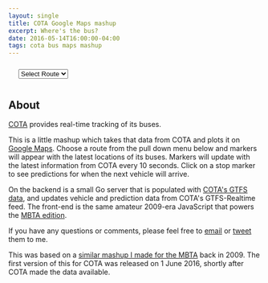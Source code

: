 ```yaml
---
layout: single
title: COTA Google Maps mashup
excerpt: Where's the bus?
date: 2016-05-14T16:00:00-04:00
tags: cota bus maps mashup
---
```


<div style="margin: 0 20px;">
  <select id="option_list" style="margin: 10px 0;">
    <option value="">Select Route</option>
  </select>
  <div id="map_canvas"></div>
  <div id="marker_legend"></div>
</div>

## About

[COTA](http://www.cota.com/) provides real-time tracking of its buses.

This is a little mashup which takes that data from COTA and plots it
on [Google Maps](https://maps.google.com).  Choose a route from the
pull down menu below and markers will appear with the latest locations
of its buses.  Markers will update with the latest information from
COTA every 10 seconds.  Click on a stop marker to see predictions for
when the next vehicle will arrive.

On the backend is a small Go server that is populated with [COTA's
GTFS data](http://www.cota.com/data), and updates vehicle and
prediction data from COTA's GTFS-Realtime feed.  The front-end is the
same amateur 2009-era JavaScript that powers the [MBTA
edition](/mbta-bus).

If you have any questions or comments, please feel free to
[email](mailto:joe@joeshaw.org) or
[tweet](https://twitter.com/?status=@joeshaw%20) them to me.

This was based on a [similar mashup I made for the MBTA](/mbta-bus)
back in 2009.  The first version of this for COTA was released on 1
June 2016, shortly after COTA made the data available.

<script type="text/javascript" src="https://ajax.googleapis.com/ajax/libs/jquery/1.3.2/jquery.min.js"></script>
<script src="https://maps.google.com/maps/api/js?sensor=false" type="text/javascript"></script><script type="text/javascript">
  $(document).ready(function() {
    var useragent = navigator.userAgent;
    var map_canvas = document.getElementById("map_canvas");

    if (useragent.indexOf('iPhone') != -1 || useragent.indexOf('Android') != -1 ) {
      map_canvas.style.width = '100%';
      map_canvas.style.height = '300px';
    } else {
      map_canvas.style.width = '100%';
      map_canvas.style.height = '600px';
    }

    var mapOptions = {
      zoom: 12,
      center: new google.maps.LatLng(39.965912, -82.999939),
      mapTypeId: google.maps.MapTypeId.ROADMAP
    };

    var map = new google.maps.Map(document.getElementById("map_canvas"), mapOptions);

    var base_url = "https://joeshaw.org/cota-bus/api";

    var direction_data = [
      { icon: "/mbta-bus/images/red-dot.png",
        line_color: "#FF0000" },

      { icon: "/mbta-bus/images/blue-dot.png",
        line_color: "#0000FF" },

      { icon: "/mbta-bus/images/green-dot.png",
        line_color: "#00FF00" },

      { icon: "/mbta-bus/images/yellow-dot.png",
        line_color: "#FFFF00" },

      { icon: "/mbta-bus/images/orange-dot.png",
        line_color: "#FF7700" },

      { icon: "/mbta-bus/images/purple-dot.png",
        line_color: "#FF00FF" }
    ];

    // Some global variables
    var selected_route = "";
    var vehicle_markers = {};
    var stop_markers = [];
    var route_layer = null;
    var lines = [];
    var open_info_window = null;
    var updateIntervalID = 0;

    populateRouteList();

    // Update the markers any time the option box is changed, or
    // every 10 seconds as long as the window is visible.
    $("select").change(updateMarkers);
    if (!document.hidden) {
      updateIntervalID = setInterval(updateMarkers, 10000);
    }

    function handleVisibilityChange() {
      if (document.hidden && updateIntervalID) {
        clearInterval(updateIntervalID);
        updateIntervalID = 0;
      } else if (!document.hidden && !updateIntervalID) {
        updateMarkers();
        updateIntervalID = setInterval(updateMarkers, 10000);
      }
    }
    document.addEventListener("visibilitychange", handleVisibilityChange, false);

    function queryParams(qs) {
      qs = qs.split("+").join(" ");

      var params = {};
      var regexp = /[?&]?([^=]+)=([^&]*)/g;
      var tokens;
      while (tokens = regexp.exec(qs)) {
        params[decodeURIComponent(tokens[1])] = decodeURIComponent(tokens[2])
      }
      return params;
    }

    function populateRouteList() {
      $.getJSON(base_url + "/cota/routes",
        function(data) {
          for (var j = 0; j < data.length; j++) {
            var route = data[j]
            if (route.route_hide) {
              continue
            }

            $("#option_list").append('<option value="' + route.route_id + '">' + route.long_name + '</option>');
          }

          params = queryParams(document.location.search);
          if (params["route"]) {
            $("#option_list option[value=\"" + params["route"] + "\"]").attr('selected', 'selected');
            updateMarkers();
          }
        }
      );
    }

    function resetRouteMarkers() {
      for (var i = 0; i < stop_markers.length; i++) {
        stop_markers[i].setMap(null);
      }
      stop_markers = [];

      for (var i = 0; i < lines.length; i++) {
        lines[i].setMap(null);
      }
      lines = [];

      if (route_layer !== null) {
        route_layer.setMap(null);
        route_layer = null;
      }
    }

    function resetVehicleMarkers() {
      $("#marker_legend").empty();

      for (var vehicle_id in vehicle_markers) {
        vehicle_markers[vehicle_id].setMap(null);
      }
      vehicle_markers = {};
    }

    function updateMarkers() {
      var old_route = selected_route;
      selected_route = $("select option:selected").attr("value");

      if (selected_route != old_route) {
        resetRouteMarkers();
        resetVehicleMarkers();
      }

      if (selected_route == "") {
        return;
      }

      if (selected_route != old_route) {
        fetchRouteData(selected_route);
      }

      fetchVehicles(selected_route);
    }

    function fetchRouteData(route_id) {
      var stops_url = base_url + "/cota/stops?route=" + route_id;
      $.getJSON(stops_url, function(data) {
        var bounds = new google.maps.LatLngBounds();
        console.log(bounds);

        for (var i = 0; i < data.length; i++) {
          var stop = data[i];
          var latlong = placeStop(route_id, stop);
          bounds.extend(latlong);
        }

        route_layer = new google.maps.KmlLayer({
          url: "https://joeshaw.org/cota-bus/kml/" + route_id + ".kml",
          suppressInfoWindows: true,
          map: map
        });

        map.fitBounds(bounds)
      });
    }

    function placeStop(route_id, stop) {
      var latlong = new google.maps.LatLng(stop.latitude, stop.longitude);

      var marker = new google.maps.Marker({
        position: latlong,
        map: map,
        icon: "https://www.nextmuni.com/googleMap/images/stopMarkerRed.gif"
      });

      marker.stop_id = stop.stop_id;
      marker.infoContent = '<h3>' + stop.name + '</h3>';

      google.maps.event.addListener(marker, "click", function() {
        var info_window = new google.maps.InfoWindow({
          content: this.infoContent,
        });

        var prediction_url = base_url + "/cota/predictions?stop=" + stop.stop_id;
        $.getJSON(prediction_url, function(data) {
          var content = info_window.getContent();

          if (data.length == 0) {
            content += '<p>No vehicles expected.</p>';
          } else {
            content += '<p>Expected arrivals:';
            content += '<ul>';

            for (var i = 0; i < data.length; i++) {
              prediction = data[i];
              content += '<li>';
              if (prediction.arrival_time < 60) {
                content += prediction.arrival_time + ' seconds';
              } else {
                content += Math.floor(prediction.arrival_time/60) + ' minutes';
              }
              content += ': ' + prediction.trip_headsign;
              content += '</li>';
            }

            content += '</ul></p>';
          }

          info_window.setContent(content);
        });

        google.maps.event.addListener(info_window, "closeclick", function() {
          open_info_window = null;
        });

        if (open_info_window) {
          open_info_window.close();
        }
        open_info_window = info_window;

        info_window.open(map, this);
      });

      stop_markers.push(marker);
      return latlong;
    }

    function fetchVehicles(route_id) {
      var vehicle_url = base_url + "/cota/vehicles?route=" + route_id;
      $.getJSON(vehicle_url, function(data) {
        var new_markers = {}

        $("#marker_legend").empty();
        var trips = [];

        for (var i = 0; i < data.length; i++) {
          var vehicle = data[i];
          var latlong = new google.maps.LatLng(vehicle.latitude, vehicle.longitude);

          var trip_idx = trips.indexOf(vehicle.trip_headsign);
          if (trip_idx == -1) {
            trip_idx = trips.push(vehicle.trip_headsign) - 1;
            addLegend(direction_data[trip_idx].icon, vehicle.trip_headsign);
          }

          var marker = vehicle_markers[vehicle.vehicle_id];
          if (!marker) {
            var marker = new google.maps.Marker({
              position: latlong,
              map: map,
              icon: direction_data[trip_idx].icon
            });

            marker.infoContent = '<h3>' + vehicle.trip_headsign + '</h3>';

            google.maps.event.addListener(marker, "click", function() {
              var info_window = new google.maps.InfoWindow({
                content: this.infoContent,
              });

              google.maps.event.addListener(info_window, "closeclick", function() {
                open_info_window = null;
              });

              if (open_info_window) {
                open_info_window.close();
              }
              open_info_window = info_window;
              info_window.open(map, this);
            });
          } else {
            marker.setPosition(latlong);
            marker.setIcon(direction_data[trip_idx].icon);
          }

          new_markers[vehicle.vehicle_id] = marker;
          delete vehicle_markers[vehicle.vehicle_id];
        }

        // Buses no longer on the map
        for (var vehicle_id in vehicle_markers) {
          vehicle_markers[vehicle_id].setMap(null);
        }
        vehicle_markers = new_markers;
      });
    }

    function addLegend(icon, name) {
      $("#marker_legend").append('<img src="' + icon + '">' + name);
    }
});
</script>


